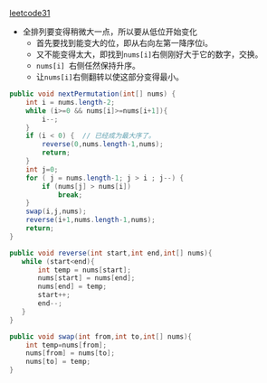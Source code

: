 [leetcode31](https://leetcode-cn.com/problems/next-permutation/)

* 全排列要变得稍微大一点，所以要从低位开始变化
  * 首先要找到能变大的位，即从右向左第一降序位i。
  * 又不能变得太大，即找到`nums[i]`右侧刚好大于它的数字，交换。
  * `nums[i] `右侧任然保持升序。
  * 让`nums[i]`右侧翻转以使这部分变得最小。

```java
public void nextPermutation(int[] nums) {
    int i = nums.length-2;
    while (i>=0 && nums[i]>=nums[i+1]){
        i--;
    }
    if (i < 0) {  // 已经成为最大序了。
        reverse(0,nums.length-1,nums);
        return;
    }
    int j=0;
    for ( j = nums.length-1; j > i ; j--) {
        if (nums[j] > nums[i]) 
            break;
    }
    swap(i,j,nums);
    reverse(i+1,nums.length-1,nums);
    return;
}

public void reverse(int start,int end,int[] nums){
   while (start<end){
       int temp = nums[start];
       nums[start] = nums[end];
       nums[end] = temp;
       start++;
       end--;
   }
}

public void swap(int from,int to,int[] nums){
    int temp=nums[from];
    nums[from] = nums[to];
    nums[to] = temp;
}
```

